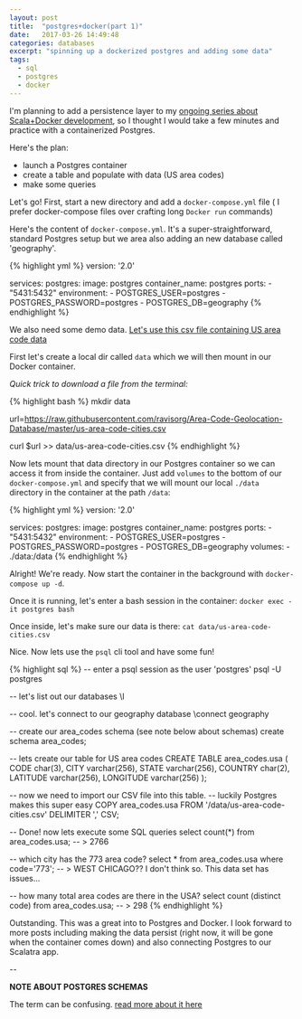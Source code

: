 ```yaml
---
layout: post
title:  "postgres+docker(part 1)"
date:   2017-03-26 14:49:48
categories: databases
excerpt: "spinning up a dockerized postgres and adding some data"
tags:
  - sql
  - postgres
  - docker
---
```


I'm planning to add a persistence layer to my [ongoing series about Scala+Docker development](), so I thought I would take a few minutes and practice with a containerized Postgres.

Here's the plan:

* launch a Postgres container
* create a table and populate with data (US area codes)
* make some queries

Let's go!  First, start a new directory and add a `docker-compose.yml` file ( I prefer docker-compose files over crafting long `Docker run` commands)

Here's the content of `docker-compose.yml`.  It's a super-straightforward, standard Postgres setup but we area also adding an new database called 'geography'.

{% highlight yml %}
version: '2.0'

services:
    postgres:
      image: postgres
      container_name: postgres
      ports:
        - "5431:5432"
      environment:
        - POSTGRES_USER=postgres
        - POSTGRES_PASSWORD=postgres
        - POSTGRES_DB=geography
{% endhighlight %}

We also need some demo data.  [Let's use this csv file containing US area code data](https://github.com/ravisorg/Area-Code-Geolocation-Database/blob/master/us-area-code-cities.csv)

First let's create a local dir called `data` which we will then mount in our Docker container.  

*Quick trick to download a file from the terminal:*

{% highlight bash %}
mkdir data

url=https://raw.githubusercontent.com/ravisorg/Area-Code-Geolocation-Database/master/us-area-code-cities.csv

curl $url >> data/us-area-code-cities.csv
{% endhighlight %}

Now lets mount that data directory in our Postgres container so we can access it from inside the container.  Just add `volumes` to the bottom of our `docker-compose.yml` and specify that we will mount our local `./data` directory in the container at the path `/data`:

{% highlight yml %}
version: '2.0'

services:
    postgres:
      image: postgres
      container_name: postgres
      ports:
        - "5431:5432"
      environment:
        - POSTGRES_USER=postgres
        - POSTGRES_PASSWORD=postgres
        - POSTGRES_DB=geography
      volumes:
        - ./data:/data
{% endhighlight %}

Alright!  We're ready.  Now start the container in the background with `docker-compose up -d`.

Once it is running, let's enter a bash session in the container: `docker exec -it postgres bash`

Once inside, let's make sure our data is there:
`cat data/us-area-code-cities.csv`

Nice.  Now lets use the `psql` cli tool and have some fun!

{% highlight sql %}
-- enter a psql session as the user 'postgres'
psql -U postgres

-- let's list out our databases
\l

-- cool.  let's connect to our geography database
\connect geography

-- create our area_codes schema (see note below about schemas)
create schema area_codes;

-- lets create our table for US area codes
CREATE TABLE area_codes.usa
(
CODE char(3),
CITY varchar(256),
STATE varchar(256),
COUNTRY char(2),
LATITUDE varchar(256),
LONGITUDE varchar(256)
);

-- now we need to import our CSV file into this table.
-- luckily Postgres makes this super easy
COPY area_codes.usa FROM '/data/us-area-code-cities.csv' DELIMITER ',' CSV;

-- Done!  now lets execute some SQL queries
select count(*) from area_codes.usa;
-- > 2766

-- which city has the 773 area code?
select * from area_codes.usa where code='773';
-- > WEST CHICAGO?? I don't think so.  This data set has issues...

-- how many total area codes are there in the USA?
select count (distinct code) from area_codes.usa;
-- > 298
{% endhighlight %}

Outstanding.  This was a great into to Postgres and Docker.  I look forward to more posts including making the data persist (right now, it will be gone when the container comes down) and also connecting Postgres to our Scalatra app.

--

**NOTE ABOUT POSTGRES SCHEMAS**

The term can be confusing.  [read more about it here](http://localhost:4000/databases/2017/01/07/postgres-schemas.html)

